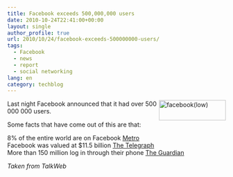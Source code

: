 ```yaml
---
title: Facebook exceeds 500,000,000 users
date: 2010-10-24T22:41:00+00:00
layout: single
author_profile: true
url: 2010/10/24/facebook-exceeds-500000000-users/
tags:
  - Facebook
  - news
  - report
  - social networking
lang: en
category: techblog
---
```

[<img title="facebook(low)" border="0" alt="facebook(low)" align="right" src="http://lh6.ggpht.com/_vaUVXcmC3OI/TMSvDpO7fgI/AAAAAAAAC5Y/_oEPajPOLxY/facebook%28low%29_thumb.jpg?imgmax=800" width="154" height="47" />](http://lh3.ggpht.com/_vaUVXcmC3OI/TMSvAfFhnNI/AAAAAAAAC5U/7_d99t8LCdU/s1600-h/facebook%28low%29%5B2%5D.jpg)Last night Facebook announced that it had over 500 000 000 users.

Some facts that have come out of this are that: 

8% of the entire world are on Facebook [Metro](http://www.metro.co.uk/tech/835846-how-did-facebook-make-it-to-500m)  
Facebook was valued at $11.5 billion [The Telegraph](http://www.telegraph.co.uk/technology/facebook/7903071/Facebook-hits-500m-social-media-by-numbers.html)  
More than 150 million log in through their phone [The Guardian](http://www.guardian.co.uk/technology/2010/jul/21/facebook-500-million-users)

_Taken from TalkWeb_